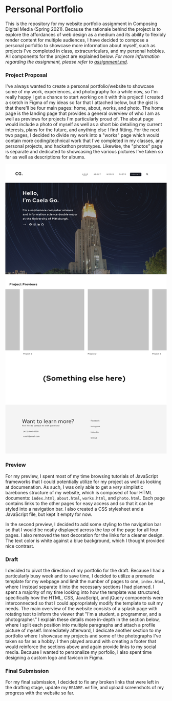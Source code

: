 # <b>Personal Portfolio</b>

This is the repository for my website portfolio assignment in Composing Digital Media (Spring 2021). Because the rationale behind the project is to explore the affordances of web design as a medium and its ability to flexibly render content for multiple audiences, I have decided to compose a personal porfoltio to showcase more information about myself, such as projects I've completed in class, extracurriculars, and my personal hobbies. All components for the project are explained below. *For more information regarding the assignment, please refer to [assignment.md](https://github.com/cmgo412/website-portfolio-2021spring/blob/master/assignment.md).*

### Project Proposal

I've always wanted to create a personal portfolio/website to showcase some of my work, experiences, and photography for a while now, so I'm really happy I get a chance to start working on it with this project! I created a sketch in Figma of my ideas so far that I attached below, but the gist is that there'll be four main pages: home, about, works, and photo. The home page is the landing page that provides a general overview of who I am as well as previews for projects I'm particularly proud of. The about page would include a photo of myself as well as a short bio detailing my current interests, plans for the future, and anything else I find fitting. For the next two pages, I decided to divide my work into a "works" page which would contain more coding/technical work that I've completed in my classes, any personal projects, and hackathon prototypes. Likewise, the "photos" page is separate and dedicated to showcasing the various pictures I've taken so far as well as descriptions for albums.

![Mockup design for portfolio](screenshots/project_proposal.png)

### Preview 

For my preview, I spent most of my time browsing tutorials of JavaScript frameworks that I could potentially utilize for my project as well as looking at documenation. As such, I was only able to get a *very* simplistic barebones structure of my website, which is composed of four HTML documents: `index.html`, `about.html`, `works.html`, and `photo.html`. Each page contains links to the other pages for easy access and so that it can be styled into a navigation bar. I also created a CSS stylesheet and a JavaScript file, but kept it empty for now.

In the second preview, I decided to add some styling to the navigation bar so that I would be neatly displayed across the top of the page for all four pages. I also removed the text decoration for the links for a cleaner design. The text color is white against a blue background, which I thought provided nice contrast.

### Draft

I decided to pivot the direction of my portfolio for the draft. Because I had a particularly busy week and to save time, I decided to utilize a premade template for my webpage and limit the number of pages to one, `index.html`, where I instead separate it into the necessary sections I had planned. I spent a majority of my time looking into how the template was structured, specifically how the HTML, CSS, JavaScript, and jQuery components were interconnected so that I could appropriately modify the template to suit my needs. The main overview of the website consists of a splash page with rotating text to inform the viewer that "I'm a student, a programmer, and a photographer." I explain these details more in-depth in the section below, where I split each position into multiple paragraphs and attach a profile picture of myself. Immediately afterward, I dedicate another section to my portfolio where I showcase my projects and some of the photographs I've taken so far as a hobby. I then played around with creating a footer that would reinforce the sections above and again provide links to my social media. Because I wanted to personalize my porfolio, I also spent time designing a custom logo and favicon in Figma.

### Final Submission

For my final submission, I decided to fix any broken links that were left in the drafting stage, update my `README.md` file, and upload screenshots of my progress with the website so far.